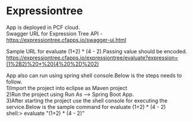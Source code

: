 # Expressiontree

App is deployed in PCF cloud.</br>
Swagger URL for Expression Tree API  - https://expressiontree.cfapps.io/swagger-ui.html</br>

Sample URL for evaluate (1+2) * (4 - 2).Passing value should be encoded.</br>
https://expressiontree.cfapps.io/expressiontree/evaluate?expression=(1%2B2)%20*%20(4%20%2D%202) </br>

App also can run using spring shell console.Below is the steps needs to follow.</br>
  1)Import the project into eclipse as Maven project </br>
  2)Run the project using Run As --> Spring Boot App.</br>
  3)After starting the project use the shell console for executing the service.Below is the sample command for evaluate (1+2) * (4 - 2)</br>
            shell:> evaluate "(1+2) * (4 - 2)"
  
  

 
